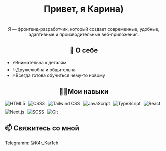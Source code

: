 # <h1 align = "center">Привет, я Карина)<h1/>
<p align = "center">Я — фронтенд-разработчик, который создает современные, удобные, адаптивные и производительные веб-приложения.</p>
<h2 align = "center">🚀 О себе</h2>
<p align = "center">
  <ul>
    <li>⚡Внимательна к деталям</li>
    <li>✨Дружелюбна и общительна</li>
    <li>🔥Всегда готова обучиться чему-то новому</li>
  </ul>
</p>
<h2 align = "center">👩‍💻Мои навыки</h2>
<div style="display: flex; gap: 10px; flex-wrap: wrap;" align = "center">
  <img src="https://img.shields.io/badge/-HTML5-E34F26?logo=html5&logoColor=white&style=flat" alt="HTML5" />
  <img src="https://img.shields.io/badge/-CSS3-1572B6?logo=css3&logoColor=white&style=flat" alt="CSS3" />
  <img src="https://img.shields.io/badge/-Tailwind%20CSS-38B2AC?logo=tailwind-css&logoColor=white&style=flat" alt="Tailwind CSS" />
  <img src="https://img.shields.io/badge/-JavaScript-F7DF1E?logo=javascript&logoColor=black&style=flat" alt="JavaScript" />
  <img src="https://img.shields.io/badge/-TypeScript-3178C6?logo=typescript&logoColor=white&style=flat" alt="TypeScript" />
  <img src="https://img.shields.io/badge/-React-61DAFB?logo=react&logoColor=black&style=flat" alt="React" />
  <img src="https://img.shields.io/badge/-Next.js-000000?logo=next.js&logoColor=white&style=flat" alt="Next.js" />
  <img src="https://img.shields.io/badge/-SCSS-CC6699?logo=sass&logoColor=white&style=flat" alt="SCSS" />
  <img src="https://img.shields.io/badge/-Git-F05032?logo=git&logoColor=white&style=flat" alt="Git" />
</div>
<h2>📫 Свяжитесь со мной</h2>
<p>
  Telegramm: @K4r_Kar1ch
</p>
